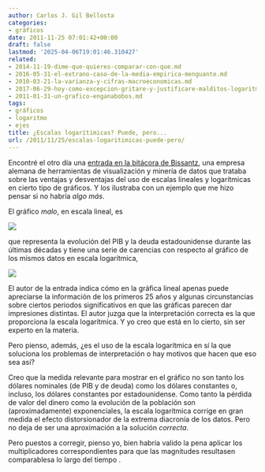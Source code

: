 ```yaml
---
author: Carlos J. Gil Bellosta
categories:
- gráficos
date: 2011-11-25 07:01:42+00:00
draft: false
lastmod: '2025-04-06T19:01:46.310427'
related:
- 2014-11-19-dime-que-quieres-comparar-con-que.md
- 2016-05-31-el-extrano-caso-de-la-media-empirica-menguante.md
- 2010-03-21-la-varianza-y-cifras-macroeconomicas.md
- 2017-06-29-hoy-como-excepcion-gritare-y-justificare-malditos-logaritmos.md
- 2011-01-31-un-grafico-enganabobos.md
tags:
- gráficos
- logaritmo
- ejes
title: ¿Escalas logarítimicas? Puede, pero...
url: /2011/11/25/escalas-logaritimicas-puede-pero/
---
```


Encontré el otro día una [entrada en la bitácora de Bissantz](http://blog.bissantz.com/linear-vs-logarithmic-scales), una empresa alemana de herramientas de visualización y minería de datos que trataba sobre las ventajas y desventajas del uso de escalas lineales y logarítmicas en cierto tipo de gráficos. Y los ilustraba con un ejemplo que me hizo pensar si no habría _algo más_.

El gráfico _malo_, en escala lineal, es

[![](/wp-uploads/2011/11/pib_deuda_linear1.png#center)
](/wp-uploads/2011/11/pib_deuda_linear1.png#center)

que representa la evolución del PIB y la deuda estadounidense durante las últimas décadas y tiene una serie de carencias con respecto al gráfico de los mismos datos en escala logarítmica,

[![](/wp-uploads/2011/11/pib_deuda_log.png#center)
](/wp-uploads/2011/11/pib_deuda_log.png#center)[](/wp-uploads/2011/11/pib_deuda_linear.png#center)

El autor de la entrada indica cómo en la gráfica lineal apenas puede apreciarse la información de los primeros 25 años y algunas circunstancias sobre ciertos periodos significativos en que las gráficas parecen dar impresiones distintas. El autor juzga que la interpretación correcta es la que proporciona la escala logarítmica. Y yo creo que está en lo cierto, sin ser experto en la materia.

Pero pienso, además, ¿es el uso de la escala logarítmica en sí la que soluciona los problemas de interpretación o hay motivos que hacen que eso sea así?

Creo que la medida relevante para mostrar en el gráfico no son tanto los dólares nominales (de PIB y de deuda) como los dólares constantes o, incluso, los dólares constantes por estadounidense. Como tanto la pérdida de valor del dinero como la evolución de la población son (aproximadamente) exponenciales, la escala logarítmica corrige en gran medida el efecto distorsionador de la extrema diacronía de los datos. Pero no deja de ser una aproximación a la solución _correcta_.

Pero puestos a corregir, pienso yo, bien habría valido la pena aplicar los multiplicadores correspondientes para que las magnitudes resultasen comparablesa lo largo del tiempo .